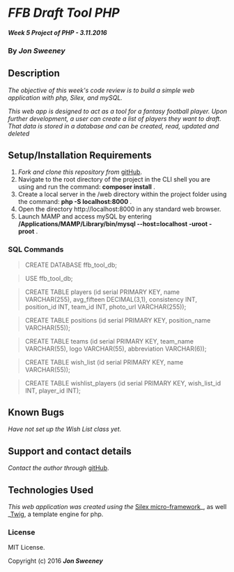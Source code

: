 # _FFB Draft Tool PHP_

#### _Week 5 Project of PHP - 3.11.2016_

### By _**Jon Sweeney**_

## Description

_The objective of this week's code review is to build a simple web application with php, Silex, and mySQL._

_This web app is designed to act as a tool for a fantasy football player.  Upon further development, a user can create a list of players they want to draft.  That data is stored in a database and can be created, read, updated and deleted_

## Setup/Installation Requirements

1. _Fork and clone this repository from_ [gitHub](https://github.com/jsween/ffb_php.git).
2. Navigate to the root directory of the project in the CLI shell you are using and run the command: __composer install__ .
3. Create a local server in the /web directory within the project folder using the command: __php -S localhost:8000__ .
4. Open the directory http://localhost:8000 in any standard web browser.
5. Launch MAMP and access mySQL by entering __/Applications/MAMP/Library/bin/mysql --host=localhost -uroot -proot__ .

### SQL Commands ###
> CREATE DATABASE ffb_tool_db;

> USE ffb_tool_db;

>CREATE TABLE players (id serial PRIMARY KEY, name VARCHAR(255), avg_fifteen DECIMAL(3,1), consistency INT, position_id INT, team_id INT, photo_url VARCHAR(255));

> CREATE TABLE positions (id serial PRIMARY KEY, position_name VARCHAR(55));

> CREATE TABLE teams (id serial PRIMARY KEY, team_name VARCHAR(55), logo VARCHAR(55), abbreviation VARCHAR(6));

> CREATE TABLE wish_list (id serial PRIMARY KEY, name VARCHAR(55));

> CREATE TABLE wishlist_players (id serial PRIMARY KEY, wish_list_id INT, player_id INT);

## Known Bugs

_Have not set up the Wish List class yet._

## Support and contact details

_Contact the author through_ [gitHub](https://github.com/jsween/https://github.com/jsween/ffb_php.git).

## Technologies Used

_This web application was created using the_  [Silex micro-framework](http://silex.sensiolabs.org/)_, as well _[Twig](http://twig.sensiolabs.org/), a template engine for php.

### License

MIT License.

Copyright (c) 2016 **_Jon Sweeney_**

